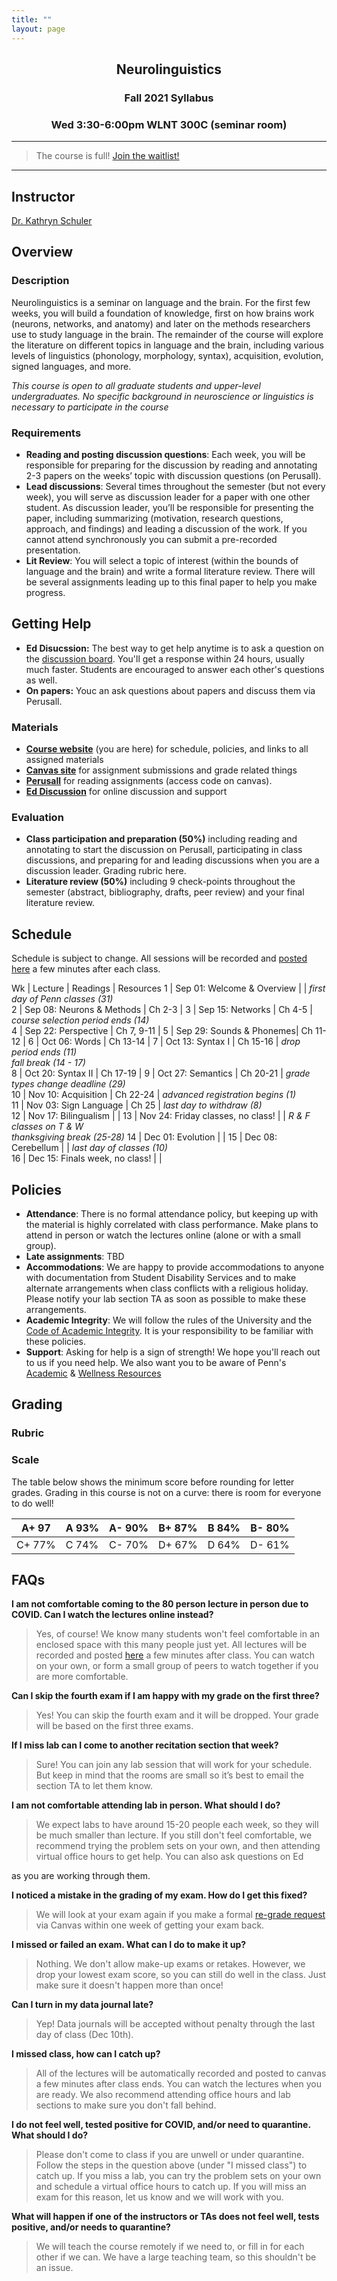 ```yaml
---
title: ""
layout: page
---
```



<h2 align="center">Neurolinguistics</h2>
<h3 align="center">Fall 2021 Syllabus</h3>
<h3 align="center">Wed 3:30-6:00pm WLNT 300C (seminar room)</h3>

<hr>

> The course is full! [Join the waitlist!](https://docs.google.com/forms/d/e/1FAIpQLSew7x2h6oU2NbCZF_wgwjrdeRnRVjBZTcbrR528WjtNOdzFgw/viewform?usp=sf_link)

<hr>

## Instructor
[Dr. Kathryn Schuler](mailto:kschuler@sas.upenn.edu) 


## Overview

### Description

Neurolinguistics is a seminar on language and the brain. For the first few weeks, you will build a foundation of knowledge, first on how brains work (neurons, networks, and anatomy) and later on the methods researchers use to study language in the brain. The remainder of the course will explore the literature on different topics in language and the brain, including various levels of linguistics (phonology, morphology, syntax), acquisition, evolution, signed languages, and more.

*This course is open to all graduate students and upper-level undergraduates. No specific background in neuroscience or linguistics is necessary to participate in the course*

### Requirements

- **Reading and posting discussion questions**: Each week, you will be responsible for preparing for the discussion by reading and annotating 2-3 papers on the weeks’ topic with discussion questions (on Perusall).
- **Lead discussions**: Several times throughout the semester (but not every week), you will serve as discussion leader for a paper with one other student. As discussion leader, you’ll be responsible for presenting the paper, including summarizing (motivation, research questions, approach, and findings) and leading a discussion of the work. If you cannot attend synchronously you can submit a pre-recorded presentation. 
- **Lit Review**: You will select a topic of interest (within the bounds of language and the brain) and write a formal literature review. There will be several assignments leading up to this final paper to help you make progress.

## Getting Help

- **Ed Disucssion:** The best way to get help anytime is to ask a question on the [discussion board](). You'll get a response within 24 hours, usually much faster. Students are encouraged to answer each other's questions as well. 
- **On papers:** Youc an ask questions about papers and discuss them via Perusall.

 
### Materials

- **[Course website](index.md)** (you are here) for schedule, policies, and links to all assigned materials
- **[Canvas site](https://canvas.upenn.edu/courses/1613834)** for assignment submissions and grade related things
- **[Perusall]()** for reading assignments (access code on canvas). 
- **[Ed Discussion]()** for online discussion and support

### Evaluation 
- **Class participation and preparation (50%)**  including reading and annotating to start the discussion on Perusall, participating in class discussions, and preparing for and leading discussions when you are a discussion leader. Grading rubric here. 
- **Literature review (50%)**  including 9 check-points throughout the semester (abstract, bibliography, drafts, peer review) and your final literature review.


## Schedule
Schedule is subject to change. All sessions will be recorded and [posted here]() a few minutes after each class.

Wk  | Lecture | Readings | Resources
1 | Sep 01: Welcome & Overview |  | *first day of Penn classes (31)* <br> 
2 | Sep 08: Neurons & Methods | Ch 2-3 | 
3 | Sep 15: Networks  | Ch 4-5 | *course selection period ends (14)* <br>
4 | Sep 22: Perspective | Ch 7, 9-11 | 
5 | Sep 29: Sounds & Phonemes| Ch 11-12 | 
6 | Oct 06: Words | Ch 13-14 | 
7 | Oct 13: Syntax I  | Ch 15-16 | *drop period ends (11) <br> fall break (14 - 17)*<br> 
8 | Oct 20: Syntax II | Ch 17-19 | 
9 | Oct 27: Semantics | Ch 20-21 | *grade types change deadline (29)*<br>
10 | Nov 10: Acquisition  | Ch 22-24 | *advanced registration begins (1)* <br> 
11 |  Nov 03: Sign Language | Ch 25 | *last day to withdraw (8)* <br> 
12 | Nov 17: Bilingualism  | | 
13 | Nov 24: Friday classes, no class!  | | *R & F classes on T & W <br> thanksgiving break (25-28)*
14 | Dec 01: Evolution | | 
15 | Dec 08: Cerebellum | | *last day of classes (10)*<br> 
16 | Dec 15: Finals week, no class! | | 


## Policies

- **Attendance**: There is no formal attendance policy, but keeping up with the material is highly correlated with class performance. Make plans to attend in person or watch the lectures online (alone or with a small group). 
- **Late assignments**: TBD
- **Accommodations**: We are happy to provide accommodations to anyone with documentation from Student Disability Services and to make alternate arrangements when class conflicts with a religious holiday. Please notify your lab section TA as soon as possible to make these arrangements.
- **Academic Integrity**: We will follow the rules of the University and the [Code of Academic Integrity](https://catalog.upenn.edu/pennbook/code-of-academic-integrity/).  It is your responsibility to be familiar with these policies.
- **Support**: Asking for help is a sign of strength! We hope you'll reach out to us if you need help. We also want you to be aware of Penn's [Academic](https://www.college.upenn.edu/index.php/support) & [Wellness Resources](https://www.wellnessatpenn.com/)

## Grading 

### Rubric



### Scale
The table below shows the minimum score before rounding for letter grades. Grading in this course is not on a curve: there is room for everyone to do well!

A+ 97 | A 93% | A- 90% | B+ 87% | B 84% | B- 80%
--- | --- | --- | --- | --- | ---
C+ 77% | C 74% | C- 70% | D+ 67% | D 64% | D- 61%


## FAQs

**I am not comfortable coming to the 80 person lecture in person due to COVID. Can I watch the lectures online instead?**
> Yes, of course! We know many students won't feel comfortable in an enclosed space with this many people just yet. All lectures will be recorded and posted [here]() a few minutes after class. You can watch on your own, or form a small group of peers to watch together if you are more comfortable. 

**Can I skip the fourth exam if I am happy with my grade on the first three?**
> Yes! You can skip the fourth exam and it will be dropped. Your grade will be based on the first three exams.

**If I miss lab can I come to another recitation section that week?**
> Sure! You can join any lab session that will work for your schedule. But keep in mind that the rooms are small so it’s best to email the section TA to let them know.

**I am not comfortable attending lab in person. What should I do?**
> We expect labs to have around 15-20 people each week, so they will be much smaller than lecture. If you still don't feel comfortable, we recommend trying the problem sets on your own, and then attending virtual office hours to get help. You can also ask questions on Ed 

as you are working through them. 

**I noticed a mistake in the grading of my exam. How do I get this fixed?**
> We will look at your exam again if you make a formal [re-grade request](https://canvas.upenn.edu/courses/1489351/modules/items/17298855) via Canvas within one week of getting your exam back.

**I missed or failed an exam. What can I do to make it up?**
> Nothing. We don't allow make-up exams or retakes. However, we drop your lowest exam score, so you can still do well in the class. Just make sure it doesn't happen more than once! 

**Can I turn in my data journal late?** 
> Yep! Data journals will be accepted without penalty through the last day of class (Dec 10th).

**I missed class, how can I catch up?**
> All of the lectures will be automatically recorded and posted to canvas a few minutes after class ends. You can watch the lectures when you are ready. We also recommend attending office hours and lab sections to make sure you don't fall behind. 

**I do not feel well, tested positive for COVID, and/or need to quarantine. What should I do?**
> Please don't come to class if you are unwell or under quarantine. Follow the steps in the question above (under "I missed class") to catch up. If you miss a lab, you can try the problem sets on your own and schedule a virtual office hours to catch up. If you will miss an exam for this reason, let us know and we will work with you.

**What will happen if one of the instructors or TAs does not feel well, tests positive, and/or needs to quarantine?**
> We will teach the course remotely if we need to, or fill in for each other if we can. We have a large teaching team, so this shouldn't be an issue. 



